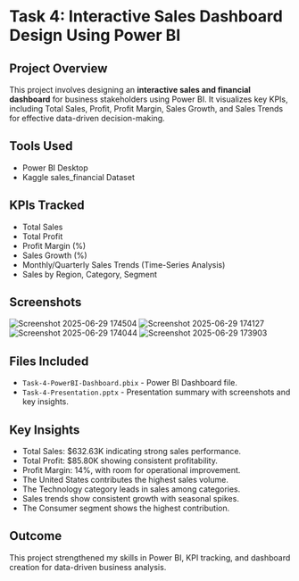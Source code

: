 # Task 4: Interactive Sales Dashboard Design Using Power BI

## Project Overview
This project involves designing an **interactive sales and financial dashboard** for business stakeholders using Power BI. It visualizes key KPIs, including Total Sales, Profit, Profit Margin, Sales Growth, and Sales Trends for effective data-driven decision-making.

## Tools Used
- Power BI Desktop
- Kaggle sales_financial Dataset

## KPIs Tracked
- Total Sales
- Total Profit
- Profit Margin (%)
- Sales Growth (%)
- Monthly/Quarterly Sales Trends (Time-Series Analysis)
- Sales by Region, Category, Segment

## Screenshots
![Screenshot 2025-06-29 174504](https://github.com/user-attachments/assets/469f475b-c34f-465d-8344-a0251b96f6a3)
![Screenshot 2025-06-29 174127](https://github.com/user-attachments/assets/4f6a8026-35d9-49d7-88ed-4ff7ec6df04d)
![Screenshot 2025-06-29 174044](https://github.com/user-attachments/assets/6b2b0ced-db73-4123-8ca5-a5febe0f4e71)
![Screenshot 2025-06-29 173903](https://github.com/user-attachments/assets/eff1a69f-0468-4db3-9f5b-7d17576527c8)


## Files Included
- `Task-4-PowerBI-Dashboard.pbix` - Power BI Dashboard file.
- `Task-4-Presentation.pptx` - Presentation summary with screenshots and key insights.

## Key Insights
- Total Sales: \$632.63K indicating strong sales performance.
- Total Profit: \$85.80K showing consistent profitability.
- Profit Margin: 14%, with room for operational improvement.
- The United States contributes the highest sales volume.
- The Technology category leads in sales among categories.
- Sales trends show consistent growth with seasonal spikes.
- The Consumer segment shows the highest contribution.

## Outcome
This project strengthened my skills in Power BI, KPI tracking, and dashboard creation for data-driven business analysis.
